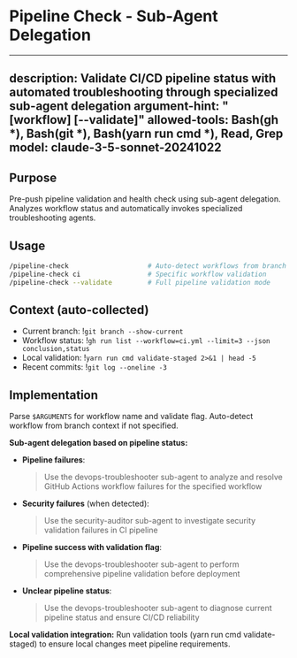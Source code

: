 # Pipeline Check - Sub-Agent Delegation

---
description: Validate CI/CD pipeline status with automated troubleshooting through specialized sub-agent delegation
argument-hint: "[workflow] [--validate]"
allowed-tools: Bash(gh *), Bash(git *), Bash(yarn run cmd *), Read, Grep
model: claude-3-5-sonnet-20241022
---

## Purpose

Pre-push pipeline validation and health check using sub-agent delegation. Analyzes workflow status and automatically invokes specialized troubleshooting agents.

## Usage

```bash
/pipeline-check                    # Auto-detect workflows from branch
/pipeline-check ci                 # Specific workflow validation
/pipeline-check --validate         # Full pipeline validation mode
```

## Context (auto-collected)
- Current branch: !`git branch --show-current`
- Workflow status: !`gh run list --workflow=ci.yml --limit=3 --json conclusion,status`
- Local validation: !`yarn run cmd validate-staged 2>&1 | head -5`
- Recent commits: !`git log --oneline -3`

## Implementation

Parse `$ARGUMENTS` for workflow name and validate flag. Auto-detect workflow from branch context if not specified.

**Sub-agent delegation based on pipeline status:**

- **Pipeline failures**:
  > Use the devops-troubleshooter sub-agent to analyze and resolve GitHub Actions workflow failures for the specified workflow

- **Security failures** (when detected):
  > Use the security-auditor sub-agent to investigate security validation failures in CI pipeline

- **Pipeline success with validation flag**:
  > Use the devops-troubleshooter sub-agent to perform comprehensive pipeline validation before deployment

- **Unclear pipeline status**:
  > Use the devops-troubleshooter sub-agent to diagnose current pipeline status and ensure CI/CD reliability

**Local validation integration:**
Run validation tools (yarn run cmd validate-staged) to ensure local changes meet pipeline requirements.
```